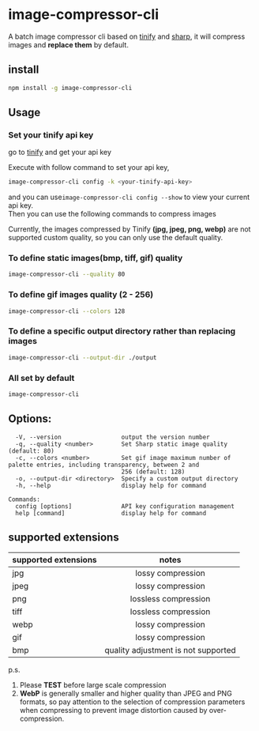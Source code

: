 # image-compressor-cli
A batch image compressor cli based on [tinify](https://www.npmjs.com/package/tinify) and [sharp](https://www.npmjs.com/package/sharp), it will compress images and **replace them** by default.

## install
```bash
npm install -g image-compressor-cli
```
## Usage

### Set your tinify api key
go to [tinify](https://tinify.com/dashboard/api) and get your api key

Execute with follow command to set your api key,
```bash
image-compressor-cli config -k <your-tinify-api-key>
```  
and you can use`image-compressor-cli config --show` to view your current api key.  
Then you can use the following commands to compress images  
  
Currently, the images compressed by Tinify **(jpg, jpeg, png, webp)** are not supported custom quality, so you can only use the default quality.

### To define static images(bmp, tiff, gif) quality
```bash
image-compressor-cli --quality 80
```

### To define gif images quality (2 - 256)
```bash
image-compressor-cli --colors 128
```

### To define a specific output directory rather than replacing images
```bash
image-compressor-cli --output-dir ./output
```

### All set by default
```bash
image-compressor-cli
```

## Options:
```
  -V, --version                 output the version number
  -q, --quality <number>        Set Sharp static image quality (default: 80)
  -c, --colors <number>         Set gif image maximum number of palette entries, including transparency, between 2 and
                                256 (default: 128)
  -o, --output-dir <directory>  Specify a custom output directory
  -h, --help                    display help for command

Commands:
  config [options]              API key configuration management
  help [command]                display help for command
```



## supported extensions

| supported extensions |                notes                | 
|:---------------------|:-----------------------------------:|
| jpg                  |          lossy compression          |
| jpeg                 |          lossy compression          |
| png                  |        lossless compression         |
| tiff                 |        lossless compression         |
| webp                 |          lossy compression          |
| gif                  |          lossy compression          |
| bmp                  | quality adjustment is not supported |

p.s.  
  
  1. Please **TEST** before large scale compression
2. **WebP** is generally smaller and higher quality than JPEG and PNG formats, so pay attention to the selection of compression parameters when compressing to prevent image distortion caused by over-compression.
